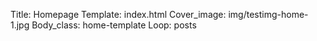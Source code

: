 Title: Homepage
Template: index.html
Cover_image: img/testimg-home-1.jpg
Body_class: home-template
Loop: posts
